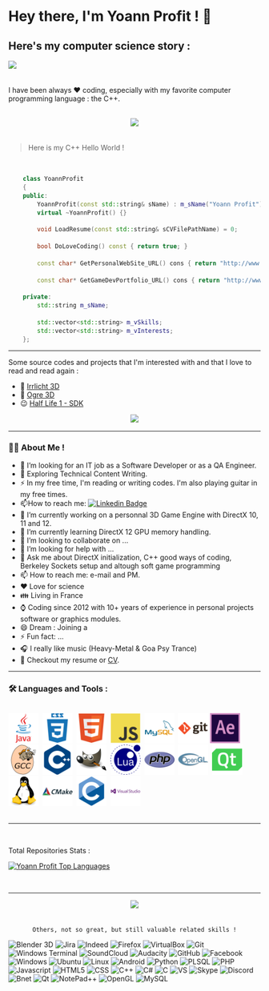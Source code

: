 # Hey there, I'm Yoann Profit ! 👋

## Here's my computer science story :


<div id="header" align="left">
  <img src="https://media.giphy.com/media/jdPMeyv9rn0hZHh8n9/giphy.gif" width="220" />
</div>

<br />

I have been always ❤️ coding, especially with my favorite computer programming language : the C++.

<br />

<div id="header" align="center">
	<img src="http://www.la-porte-des-etoiles.net/game-dev-cp/space++.png" width="80" /> 
</div> 

<br />

> Here is my C++ Hello World !

<br />

```cpp
	class YoannProfit
	{
	public:
		YoannProfit(const std::string& sName) : m_sName("Yoann Profit") {}
		virtual ~YoannProfit() {}

		void LoadResume(const std::string& sCVFilePathName) = 0;

		bool DoLoveCoding() const { return true; }

		const char* GetPersonalWebSite_URL() cons { return "http://www.la-porte-des-etoiles.net"; }
		
		const char* GetGameDevPortfolio_URL() cons { return "http://www.la-porte-des-etoiles.net/game-dev-cp/"; }

	private:
		std::string m_sName;
		
		std::vector<std::string> m_vSkills;
		std::vector<std::string> m_vInterests;
	};
```

---

Some source codes and projects that I'm interested with and that I love to read and read again :

- :rose: [Irrlicht 3D](https://irrlicht.sourceforge.io)
- :gem: [Ogre 3D](https://www.ogre3d.org)
- :wink: [Half Life 1 - SDK](https://github.com/ValveSoftware/halflife)

<div id="header" align="center">
  <img src="https://media.giphy.com/media/dWesBcTLavkZuG35MI/giphy.gif" width="320" />
</div>


---

### :technologist: About Me !


- :telescope: I’m looking for an IT job as a Software Developer or as a QA Engineer.
- :seedling: Exploring Technical Content Writing.
- :zap: In my free time, I'm reading or writing codes. I'm also playing guitar in my free times.
- :mailbox:How to reach me: [![Linkedin Badge](https://img.shields.io/badge/-kakbar-blue?style=flat&logo=Linkedin&logoColor=white)](your-linkedin-url)
- 🔭 I’m currently working on a personnal 3D Game Engine with DirectX 10, 11 and 12.
- 🌱 I’m currently learning DirectX 12 GPU memory handling.
- 👯 I’m looking to collaborate on ...
- 🤔 I’m looking for help with ...
- 💬 Ask me about DirectX initialization, C++ good ways of coding, Berkeley Sockets setup and altough soft game programming
- 📫 How to reach me: e-mail and PM.
- ❤️ Love for science
- :family: Living in France
- :watch: Coding since 2012 with 10+ years of experience in personal projects software or graphics modules.
- 😄 Dream : Joining a 
- ⚡ Fun fact: ...
- 🎧 I really like music (Heavy-Metal & Goa Psy Trance)
- 📝 Checkout my resume or [CV](http://www.la-porte-des-etoiles.net/CV/CV%20-%20Yoann%20Profit%20-%202023.pdf).

---

### :hammer_and_wrench: Languages and Tools :

<br />

<div>
  <img src="https://github.com/devicons/devicon/blob/master/icons/java/java-original-wordmark.svg" title="Java" alt="Java" width="60" height="60"/>&nbsp;
  <img src="https://github.com/devicons/devicon/blob/master/icons/css3/css3-plain-wordmark.svg"  title="CSS3" alt="CSS" width="60" height="60"/>&nbsp;
  <img src="https://github.com/devicons/devicon/blob/master/icons/html5/html5-original.svg" title="HTML5" alt="HTML" width="60" height="60"/>&nbsp;
  <img src="https://github.com/devicons/devicon/blob/master/icons/javascript/javascript-original.svg" title="JavaScript" alt="JavaScript" width="60" height="60"/>&nbsp;
  <img src="https://github.com/devicons/devicon/blob/master/icons/mysql/mysql-original-wordmark.svg" title="MySQL"  alt="MySQL" width="60" height="60"/>&nbsp;
  <img src="https://github.com/devicons/devicon/blob/master/icons/git/git-original-wordmark.svg" title="Git" **alt="Git" width="60" height="60"/>
  <img src="https://github.com/devicons/devicon/blob/master/icons/aftereffects/aftereffects-original.svg" title="After Effects" alt="After Effects" width="60" height="60"/>&nbsp;
  <img src="https://github.com/devicons/devicon/blob/master/icons/gcc/gcc-original.svg" title="GCC" alt="GNU C Compiler" width="60" height="60"/>&nbsp;
  <img src="https://github.com/devicons/devicon/blob/master/icons/cplusplus/cplusplus-plain.svg" title="Cpp" alt="C++" width="60" height="60"/>&nbsp;
  <img src="https://github.com/devicons/devicon/blob/master/icons/gimp/gimp-original.svg" title="Gimp" alt="The Gimp" width="60" height="60"/>&nbsp;
  <img src="https://github.com/devicons/devicon/blob/master/icons/lua/lua-plain-wordmark.svg" title="Lua" alt="Lua" width="60" height="60"/>&nbsp;
  <img src="https://github.com/devicons/devicon/blob/master/icons/php/php-original.svg" title="PHP" alt="PHP" width="60" height="60"/>&nbsp;
  <img src="https://github.com/devicons/devicon/blob/master/icons/opengl/opengl-original.svg" title="OpenGL" alt="OpenGL" width="60" height="60"/>&nbsp;
  <img src="https://github.com/devicons/devicon/blob/master/icons/qt/qt-original.svg" title="Qt" alt="Qt" width="60" height="60"/>&nbsp;
  <img src="https://github.com/devicons/devicon/blob/master/icons/linux/linux-original.svg" title="Linux" alt="Linux" width="60" height="60"/>&nbsp;	
  <img src="https://github.com/devicons/devicon/blob/master/icons/cmake/cmake-original-wordmark.svg" title="CMake" alt="CMake" width="60" height="60"/>&nbsp;	
  <img src="https://github.com/devicons/devicon/blob/master/icons/c/c-original.svg" title="C" alt="C" width="60" height="60"/>&nbsp;	
  <img src="https://github.com/devicons/devicon/blob/master/icons/visualstudio/visualstudio-plain-wordmark.svg" title="VS" alt="VS" width="60" height="60"/>&nbsp;	
	
</div>

<br />

---

<br />

Total Repositories Stats :

[![Yoann Profit Top Languages](https://github-readme-stats.vercel.app/api/top-langs/?username=YoannProfit&theme=codeSTACKr&show_icons=true)](https://github.com/anuraghazra/github-readme-stats)

<br />

---

<div id="header" align="center">
  <kbd> 
  <img src="https://media.giphy.com/media/vLlpbDafjgHystuJ0a/giphy.gif" width="250" />
  </kbd>
</div>

<br />

<div id="header" align="center">

	Others, not so great, but still valuable related skills !

</div> 

![Blender 3D](https://img.shields.io/badge/blender-%23F5792A.svg?style=for-the-badge&logo=blender&logoColor=white)
![Jira](https://img.shields.io/badge/Jira-0052CC?style=for-the-badge&logo=Jira&logoColor=white)
![Indeed](https://img.shields.io/badge/Indeed-003A9B?style=for-the-badge&logo=Indeed&logoColor=white)
![Firefox](https://img.shields.io/badge/Firefox_Browser-FF7139?style=for-the-badge&logo=Firefox-Browser&logoColor=white)
![VirtualBox](https://img.shields.io/badge/VirtualBox-21416b?style=for-the-badge&logo=VirtualBox&logoColor=white)
![Git](https://img.shields.io/badge/GIT-E44C30?style=for-the-badge&logo=git&logoColor=white)
![Windows Terminal](https://img.shields.io/badge/windows%20terminal-4D4D4D?style=for-the-badge&logo=windows%20terminal&logoColor=white)
![SoundCloud](https://img.shields.io/badge/SoundCloud-FF3300?style=for-the-badge&logo=soundcloud&logoColor=white)
![Audacity](https://img.shields.io/badge/Audacity-0000CC?style=for-the-badge&logo=audacity&logoColor=white)
![GitHub](https://img.shields.io/badge/GitHub-100000?style=for-the-badge&logo=github&logoColor=white)
![Facebook](https://img.shields.io/badge/Facebook-1877F2?style=for-the-badge&logo=facebook&logoColor=white)
![Windows](https://img.shields.io/badge/Windows-0078D6?style=for-the-badge&logo=windows&logoColor=white)
![Ubuntu](https://img.shields.io/badge/Ubuntu-E95420?style=for-the-badge&logo=ubuntu&logoColor=white)
![Linux](https://img.shields.io/badge/Linux-FCC624?style=for-the-badge&logo=linux&logoColor=black)
![Android](https://img.shields.io/badge/Android-3DDC84?style=for-the-badge&logo=android&logoColor=white)
![Python](https://img.shields.io/badge/Python-FFD43B?style=for-the-badge&logo=python&logoColor=blue)
![PLSQL](https://img.shields.io/badge/PLSQL-F80000?style=for-the-badge&logo=oracle&logoColor=black)
![PHP](https://img.shields.io/badge/PHP-777BB4?style=for-the-badge&logo=php&logoColor=white)
![Javascript](https://img.shields.io/badge/JavaScript-323330?style=for-the-badge&logo=javascript&logoColor=F7DF1E)
![HTML5](https://img.shields.io/badge/HTML5-E34F26?style=for-the-badge&logo=html5&logoColor=white)
![CSS](https://img.shields.io/badge/CSS3-1572B6?style=for-the-badge&logo=css3&logoColor=white)
![C++](https://img.shields.io/badge/C%2B%2B-00599C?style=for-the-badge&logo=c%2B%2B&logoColor=white)
![C#](https://img.shields.io/badge/C%23-239120?style=for-the-badge&logo=c-sharp&logoColor=white)
![C](https://img.shields.io/badge/C-00599C?style=for-the-badge&logo=c&logoColor=white)
![VS](https://img.shields.io/badge/Visual_Studio-5C2D91?style=for-the-badge&logo=visual%20studio&logoColor=white)
![Skype](https://img.shields.io/badge/Skype-00AFF0?style=for-the-badge&logo=skype&logoColor=white)
![Discord](https://img.shields.io/badge/Discord-5865F2?style=for-the-badge&logo=discord&logoColor=white)
![Bnet](https://img.shields.io/badge/Battle.net-000?style=for-the-badge&logo=battle.net&logoColor=148EFF)
![Qt](https://img.shields.io/badge/Qt-41CD52?style=for-the-badge&logo=qt&logoColor=white)
![NotePad++](https://img.shields.io/badge/Notepad++-90E59A.svg?style=for-the-badge&logo=notepad%2B%2B&logoColor=black)
![OpenGL](https://img.shields.io/badge/OpenCV-27338e?style=for-the-badge&logo=OpenCV&logoColor=white)
![MySQL](https://img.shields.io/badge/MySQL-005C84?style=for-the-badge&logo=mysql&logoColor=white)
